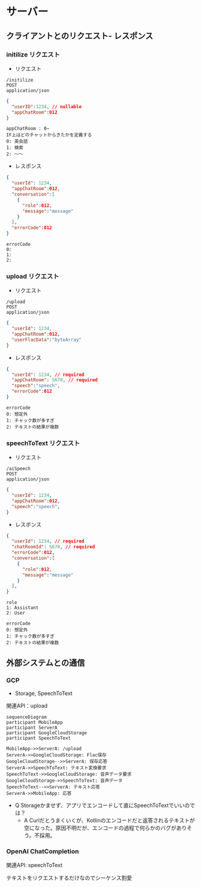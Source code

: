 # サーバー
## クライアントとのリクエスト- レスポンス

### initilize リクエスト
- リクエスト
```
/initilize
POST
application/json
```
```json
{
  "userID":1234, // nullable
  "appChatRoom":012
}
```
```
appChatRoom : 0~
IF上はどのチャットからきたかを定義する
0: 英会話
1: 検索
2: 〜〜
```

- レスポンス
```json
{
  "userId": 1234,
  "appChatRoom":012,
  "conversation":[
    {
      "role":012,
      "message":"message"
    }
  ],
  "errorCode":012
}
```
```
errorCode
0: 
1:
2:
```

### upload リクエスト
- リクエスト
```
/upload
POST
application/json
```
```json
{
  "userId": 1234,
  "appChatRoom":012,
  "userFlacData":"byteArray"
}
```

- レスポンス
```json
{
  "userId": 1234, // required
  "appChatRoom": 5678, // required
  "speech":"speech",
  "errorCode":012
}
```
```
errorCode
0: 想定外
1: チャック数が多すぎ
2: テキストの結果が複数
```

### speechToText リクエスト
- リクエスト
```
/aiSpeech
POST
application/json
```
```json
{
  "userId": 1234, 
  "appChatRoom":012,
  "speech":"speech",
}
```

- レスポンス
```json
{
  "userId": 1234, // required
  "chatRoomId": 5678, // required
  "errorCode":012,
  "conversation":[
    {
      "role":012,
      "message":"message"
    }
  ],
}
```
```
role
1: Assistant
2: User
```
```
errorCode
0: 想定外
1: チャック数が多すぎ
2: テキストの結果が複数
```

## 外部システムとの通信

### GCP
- Storage, SpeechToText

関連API：upload

```mermaid
sequenceDiagram
participant MobileApp
participant ServerA
participant GoogleCloudStorage
participant SpeechToText

MobileApp->>ServerA: /upload 
ServerA->>GoogleCloudStorage: Flac保存
GoogleCloudStorage-->>ServerA: 保存応答
ServerA->>SpeechToText: テキスト変換要求
SpeechToText->>GoogleCloudStorage: 音声データ要求
GoogleCloudStorage->>SpeechToText: 音声データ
SpeechToText-->>ServerA: テキスト応答
ServerA->>MobileApp: 応答
```
- Q Storageかませず、アプリでエンコードして直にSpeechToTextでいいのでは？
  - A Curlだとうまくいくが、Kotlinのエンコードだと返答されるテキストが空になった。原因不明だが、エンコードの過程で何らかのバグがありそう。不採用。


### OpenAI ChatCompletion

関連API: speechToText

テキストをリクエストするだけなのでシーケンス割愛
